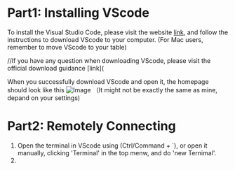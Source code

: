 # Part1: Installing VScode
To install the Visual Studio Code, please visit the website [link](https://code.visualstudio.com/), and follow the instructions to download VScode to your computer. (For Mac users, remember to move VScode to your table)

//If you have any question when downloading VScode, please visit the official download guidance [link](

When you successfully download VScode and open it, the homepage should look like this
![Image](file:///Users/kristinhu/Desktop/%E6%88%AA%E5%B1%8F2023-01-11%2011.19.16.png)
（It might not be exactly the same as mine, depand on your settings)

# Part2: Remotely Connecting
1. Open the terminal in VScode using (Ctrl/Command + `), or open it manually, clicking 'Terminal' in the top menw, and do 'new Ternimal'.
2. 
